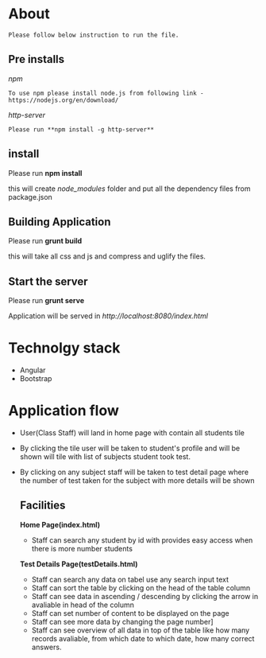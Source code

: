 About
=====

    Please follow below instruction to run the file.

Pre installs
-------------
*npm*

    To use npm please install node.js from following link - https://nodejs.org/en/download/

*http-server*

    Please run **npm install -g http-server**

install
---------

Please run **npm install**

this will create *node_modules* folder and put all the dependency files from package.json

Building Application
----------------------

Please run **grunt build**

this will take all css and js and compress and uglify the files.

Start the server
------------------

Please run **grunt serve** 

Application will be served in *http://localhost:8080/index.html*

Technolgy stack
================
- Angular
- Bootstrap

Application flow 
=================

- User(Class Staff) will land in home page with contain all students tile

- By clicking the tile user will be taken to student's profile and will be shown will tile with list of subjects student took test.

- By clicking on any subject staff will be taken to test detail page where the number of test taken for the subject with more details will be shown

    Facilities
    ------------
    **Home Page(index.html)**
    - Staff can search any student by id with provides easy access when there is more number students

    **Test Details Page(testDetails.html)**
    - Staff can search any data on tabel use any search input text
    - Staff can sort the table by clicking on the head of the table column
    - Staff can see data in ascending / descending by clicking the arrow in avaliable in head of the column 
    - Staff can set number of content to be displayed on the page 
    - Staff can see more data by changing the page number]
    - Staff can see overview of all data in top of the table like how many records avaliable, from which date to which date, how many correct answers.





    

